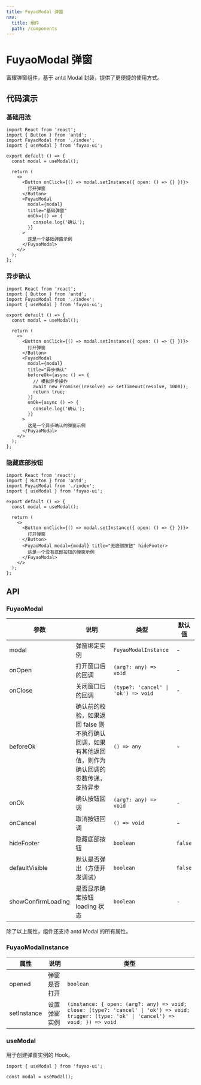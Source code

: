 ```yaml
---
title: FuyaoModal 弹窗
nav:
  title: 组件
  path: /components
---
```


# FuyaoModal 弹窗

富耀弹窗组件，基于 antd Modal 封装，提供了更便捷的使用方式。

## 代码演示

### 基础用法

```tsx
import React from 'react';
import { Button } from 'antd';
import FuyaoModal from './index';
import { useModal } from 'fuyao-ui';

export default () => {
  const modal = useModal();

  return (
    <>
      <Button onClick={() => modal.setInstance({ open: () => {} })}>
        打开弹窗
      </Button>
      <FuyaoModal
        modal={modal}
        title="基础弹窗"
        onOk={() => {
          console.log('确认');
        }}
      >
        这是一个基础弹窗示例
      </FuyaoModal>
    </>
  );
};
```

### 异步确认

```tsx
import React from 'react';
import { Button } from 'antd';
import FuyaoModal from './index';
import { useModal } from 'fuyao-ui';

export default () => {
  const modal = useModal();

  return (
    <>
      <Button onClick={() => modal.setInstance({ open: () => {} })}>
        打开弹窗
      </Button>
      <FuyaoModal
        modal={modal}
        title="异步确认"
        beforeOk={async () => {
          // 模拟异步操作
          await new Promise((resolve) => setTimeout(resolve, 1000));
          return true;
        }}
        onOk={async () => {
          console.log('确认');
        }}
      >
        这是一个异步确认的弹窗示例
      </FuyaoModal>
    </>
  );
};
```

### 隐藏底部按钮

```tsx
import React from 'react';
import { Button } from 'antd';
import FuyaoModal from './index';
import { useModal } from 'fuyao-ui';

export default () => {
  const modal = useModal();

  return (
    <>
      <Button onClick={() => modal.setInstance({ open: () => {} })}>
        打开弹窗
      </Button>
      <FuyaoModal modal={modal} title="无底部按钮" hideFooter>
        这是一个没有底部按钮的弹窗示例
      </FuyaoModal>
    </>
  );
};
```

## API

### FuyaoModal

| 参数               | 说明                                                                                                | 类型                                | 默认值  |
| ------------------ | --------------------------------------------------------------------------------------------------- | ----------------------------------- | ------- |
| modal              | 弹窗绑定实例                                                                                        | `FuyaoModalInstance`                | -       |
| onOpen             | 打开窗口后的回调                                                                                    | `(arg?: any) => void`               | -       |
| onClose            | 关闭窗口后的回调                                                                                    | `(type?: 'cancel' \| 'ok') => void` | -       |
| beforeOk           | 确认前的校验，如果返回 false 则不执行确认回调，如果有其他返回值，则作为确认回调的参数传递，支持异步 | `() => any`                         | -       |
| onOk               | 确认按钮回调                                                                                        | `(arg?: any) => void`               | -       |
| onCancel           | 取消按钮回调                                                                                        | `() => void`                        | -       |
| hideFooter         | 隐藏底部按钮                                                                                        | `boolean`                           | `false` |
| defaultVisible     | 默认是否弹出（方便开发调试）                                                                        | `boolean`                           | `false` |
| showConfirmLoading | 是否显示确定按钮 loading 状态                                                                       | `boolean`                           | -       |

除了以上属性，组件还支持 antd Modal 的所有属性。

### FuyaoModalInstance

| 属性        | 说明         | 类型                                                                                                                                      |
| ----------- | ------------ | ----------------------------------------------------------------------------------------------------------------------------------------- |
| opened      | 弹窗是否打开 | `boolean`                                                                                                                                 |
| setInstance | 设置弹窗实例 | `(instance: { open: (arg?: any) => void; close: (type?: 'cancel' \| 'ok') => void; trigger: (type: 'ok' \| 'cancel') => void; }) => void` |

### useModal

用于创建弹窗实例的 Hook。

```tsx
import { useModal } from 'fuyao-ui';

const modal = useModal();
```

